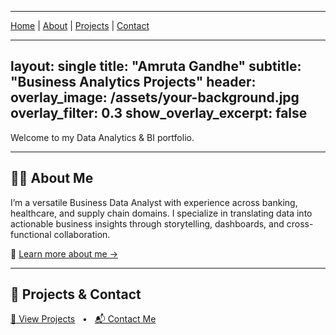 ----

[Home](index.md) | [About](about.md) | [Projects](projects.md) | [Contact](contact.md)

---
layout: single
title: "Amruta Gandhe"
subtitle: "Business Analytics Projects"
header:
  overlay_image: /assets/your-background.jpg
  overlay_filter: 0.3
  show_overlay_excerpt: false
---

Welcome to my Data Analytics & BI portfolio.

---

## 👩‍💻 About Me

I’m a versatile Business Data Analyst with experience across banking, healthcare, and supply chain domains. I specialize in translating data into actionable business insights through storytelling, dashboards, and cross-functional collaboration.

🔗 [Learn more about me →](/about/)

---

## 📁 Projects & Contact

[📁 View Projects](/projects/) &nbsp; • &nbsp; [📬 Contact Me](/contact/)
